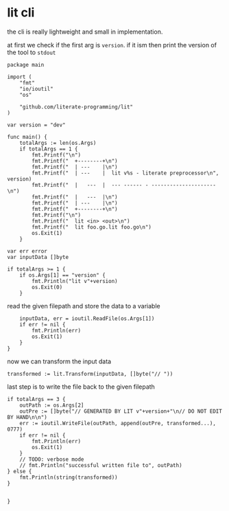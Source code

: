 # lit cli

the cli is really lightweight and small in implementation.

at first we check if the first arg is `version`. if it ism then print the version of the tool to `stdout`

	package main

	import (
		"fmt"
		"io/ioutil"
		"os"

		"github.com/literate-programming/lit"
	)

	var version = "dev"

	func main() {
		totalArgs := len(os.Args)
		if totalArgs == 1 {
			fmt.Printf("\n")
			fmt.Printf("  +--------+\n")
			fmt.Printf("  | ---    |\n")
			fmt.Printf("  | ---    |  lit v%s - literate preprocessor\n", version)
			fmt.Printf("  |   ---  |  --- ------ - ---------------------\n")
			fmt.Printf("  |   ---  |\n")
			fmt.Printf("  | ---    |\n")
			fmt.Printf("  +--------+\n")
			fmt.Printf("\n")
			fmt.Printf("  lit <in> <out>\n")
			fmt.Printf("  lit foo.go.lit foo.go\n")
			os.Exit(1)
		}

	var err error
	var inputData []byte

	if totalArgs >= 1 {
		if os.Args[1] == "version" {
			fmt.Println("lit v"+version)
			os.Exit(0)
		}

read the given filepath and store the data to a variable

		inputData, err = ioutil.ReadFile(os.Args[1])
		if err != nil {
			fmt.Println(err)
			os.Exit(1)
		}
	}

now we can transform the input data

	transformed := lit.Transform(inputData, []byte("// "))


last step is to write the file back to the given filepath

	if totalArgs == 3 {
		outPath := os.Args[2]
		outPre := []byte("// GENERATED BY LIT v"+version+"\n// DO NOT EDIT BY HAND\n\n")
		err := ioutil.WriteFile(outPath, append(outPre, transformed...), 0777)
		if err != nil {
			fmt.Println(err)
			os.Exit(1)
		}
		// TODO: verbose mode
		// fmt.Println("successful written file to", outPath)
	} else {
		fmt.Println(string(transformed))
	}


	}
